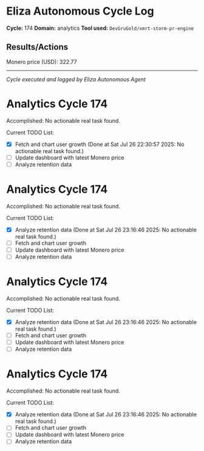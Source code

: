 # Eliza Autonomous Cycle Log

**Cycle:** 174
**Domain:** analytics
**Tool used:** `DevGruGold/xmrt-storm-pr-engine`

## Results/Actions
Monero price (USD): 322.77

---
*Cycle executed and logged by Eliza Autonomous Agent*

# Analytics Cycle 174

Accomplished: No actionable real task found.

Current TODO List:

- [x] Fetch and chart user growth  (Done at Sat Jul 26 22:30:57 2025: No actionable real task found.)
- [ ] Update dashboard with latest Monero price
- [ ] Analyze retention data

# Analytics Cycle 174

Accomplished: No actionable real task found.

Current TODO List:

- [x] Analyze retention data  (Done at Sat Jul 26 23:16:46 2025: No actionable real task found.)
- [ ] Fetch and chart user growth
- [ ] Update dashboard with latest Monero price
- [ ] Analyze retention data

# Analytics Cycle 174

Accomplished: No actionable real task found.

Current TODO List:

- [x] Analyze retention data  (Done at Sat Jul 26 23:16:46 2025: No actionable real task found.)
- [ ] Fetch and chart user growth
- [ ] Update dashboard with latest Monero price
- [ ] Analyze retention data

# Analytics Cycle 174

Accomplished: No actionable real task found.

Current TODO List:

- [x] Analyze retention data  (Done at Sat Jul 26 23:16:46 2025: No actionable real task found.)
- [ ] Fetch and chart user growth
- [ ] Update dashboard with latest Monero price
- [ ] Analyze retention data